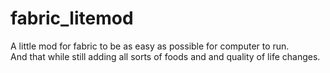 # fabric_litemod

A little mod for fabric to be as easy as possible for computer to run.<br>
And that while still adding all sorts of foods and and quality of life changes.
